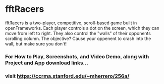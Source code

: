 # fftRacers
fftRacers is a two-player, competitive, scroll-based game built in openFrameworks. Each player controls a dot on the screen, which they can move from left to right. They also control the "walls" of their opponents scrolling column. The objective? Cause your oppenent to crash into the wall, but make sure you don't!

### For How to Play, Screenshots, and Video Demo, along with Project and App download links... ###
### visit https://ccrma.stanford.edu/~mherrero/256a/ ###
 
